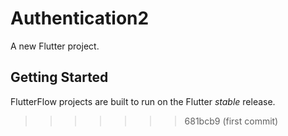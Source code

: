 # Authentication2

A new Flutter project.

## Getting Started

FlutterFlow projects are built to run on the Flutter _stable_ release.
>>>>>>> 681bcb9 (first commit)
